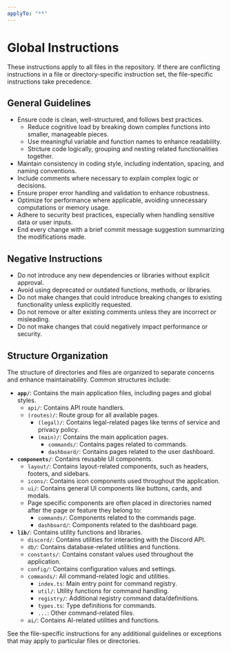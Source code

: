 ```yaml
---
applyTo: "**"
---
```


# Global Instructions

These instructions apply to all files in the repository. If there are conflicting instructions in a file or directory-specific instruction set, the file-specific instructions take precedence.

## General Guidelines

- Ensure code is clean, well-structured, and follows best practices.
  - Reduce cognitive load by breaking down complex functions into smaller, manageable pieces.
  - Use meaningful variable and function names to enhance readability.
  - Strcture code logically, grouping and nesting related functionalities together.
- Maintain consistency in coding style, including indentation, spacing, and naming conventions.
- Include comments where necessary to explain complex logic or decisions.
- Ensure proper error handling and validation to enhance robustness.
- Optimize for performance where applicable, avoiding unnecessary computations or memory usage.
- Adhere to security best practices, especially when handling sensitive data or user inputs.
- End every change with a brief commit message suggestion summarizing the modifications made.

## Negative Instructions

- Do not introduce any new dependencies or libraries without explicit approval.
- Avoid using deprecated or outdated functions, methods, or libraries.
- Do not make changes that could introduce breaking changes to existing functionality unless explicitly requested.
- Do not remove or alter existing comments unless they are incorrect or misleading.
- Do not make changes that could negatively impact performance or security.

## Structure Organization

The structure of directories and files are organized to separate concerns and enhance maintainability. Common structures include:

- **`app/`**: Contains the main application files, including pages and global styles.
  - `api/`: Contains API route handlers.
  - `(routes)/`: Route group for all available pages.
    - `(legal)/`: Contains legal-related pages like terms of service and privacy policy.
    - `(main)/`: Contains the main application pages.
      - `commands/`: Contains pages related to commands.
      - `dashboard/`: Contains pages related to the user dashboard.
- **`components/`**: Contains reusable UI components.
  - `layout/`: Contains layout-related components, such as headers, footers, and sidebars.
  - `icons/`: Contains icon components used throughout the application.
  - `ui/`: Contains general UI components like buttons, cards, and modals.
  - Page specific components are often placed in directories named after the page or feature they belong to:
    - `commands/`: Components related to the commands page.
    - `dashboard/`: Components related to the dashboard page.
- **`lib/`**: Contains utility functions and libraries.
  - `discord/`: Contains utilities for interacting with the Discord API.
  - `db/`: Contains database-related utilities and functions.
  - `constants/`: Contains constant values used throughout the application.
  - `config/`: Contains configuration values and settings.
  - `commands/`: All command-related logic and utilities.
    - `index.ts`: Main entry point for command registry.
    - `util/`: Utility functions for command handling.
    - `registry/`: Additional registry command data/definitions.
    - `types.ts`: Type definitions for commands.
    - `...`: Other command-related files.
  - `ai/`: Contains AI-related utilities and functions.

See the file-specific instructions for any additional guidelines or exceptions that may apply to particular files or directories.
